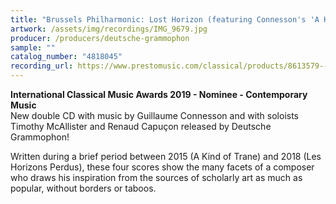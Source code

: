 ```yaml
---
title: "Brussels Philharmonic: Lost Horizon (featuring Connesson's 'A Kind of Trane')"
artwork: /assets/img/recordings/IMG_9679.jpg
producer: /producers/deutsche-grammophon
sample: ""
catalog_number: "4818045"
recording_url: https://www.prestomusic.com/classical/products/8613579--guillaume-connesson-lost-horizon
---
```

**International Classical Music Awards 2019 - Nominee - Contemporary Music**
<br>
New double CD with music by Guillaume Connesson and with soloists Timothy McAllister and Renaud Capuçon released by Deutsche Grammophon!<br>

Written during a brief period between 2015 (A Kind of Trane) and 2018 (Les Horizons Perdus), these four scores show the many facets of a composer who draws his inspiration from the sources of scholarly art as much as popular, without borders or taboos.

